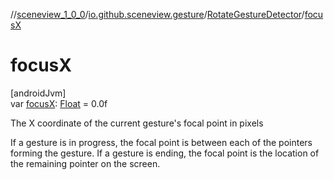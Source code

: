 //[sceneview_1_0_0](../../../index.md)/[io.github.sceneview.gesture](../index.md)/[RotateGestureDetector](index.md)/[focusX](focus-x.md)

# focusX

[androidJvm]\
var [focusX](focus-x.md): [Float](https://kotlinlang.org/api/latest/jvm/stdlib/kotlin/-float/index.html) = 0.0f

The X coordinate of the current gesture's focal point in pixels

If a gesture is in progress, the focal point is between each of the pointers forming the gesture. If a gesture is ending, the focal point is the location of the remaining pointer on the screen.
